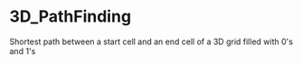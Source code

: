 # 3D_PathFinding
Shortest path between a start cell and an end cell of a 3D grid filled with 0's and 1's
